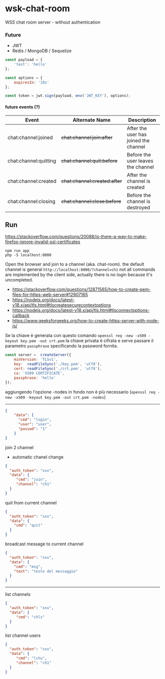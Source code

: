 # wsk-chat-room
WSS chat room server - without authentication



### Future

* JWT
* Redis / MongoDB / Sequelize

```js
const payload = {
    'test': 'hello'
};

const options = {
    expiresIn: '10s'
};

const token = jwt.sign(payload, env('JWT_KEY'), options);
```

#### future events (?)

| Event                    | Alternate Name                    | Description                              |
|--------------------------|-----------------------------------|------------------------------------------|
| chat:channel:joined      | ~~chat:channel:join:after~~        | After the user has joined the channel   |
| chat:channel:quitting    | ~~chat:channel:quit:before~~       | Before the user leaves the channel      |
| chat:channel:created     | ~~chat:channel:created:after~~     | After the channel is created            |
| chat:channel:closing     | ~~chat:channel:close:before~~      | Before the channel is destroyed         |



## Run

https://stackoverflow.com/questions/20088/is-there-a-way-to-make-firefox-ignore-invalid-ssl-certificates

```shell
npm run app
php -S localhost:8000
```

Open the browser and join to a channel (aka. chat-room).
the default channel is general `http://localhost:8000/?channel=ch1`
not all commands are implemented by the client side, actually there is no
login because it's uncompleted.

* https://stackoverflow.com/questions/12871565/how-to-create-pem-files-for-https-web-server#12907165
* https://nodejs.org/docs/latest-v18.x/api/tls.html#tlscreatesecurecontextoptions
* https://nodejs.org/docs/latest-v18.x/api/tls.html#tlsconnectoptions-callback
* https://www.geeksforgeeks.org/how-to-create-https-server-with-node-js/

Se la chiave è generata con questo comando `openssl req -new -x509 -keyout key.pem -out crt.pem`
la chiave privata è cifrata e serve passare il parametro `passphrase` specificando la password fornita.

```js
const server =  createServer({
    minVersion: 'TLSv1',
    key:  readFileSync('./key.pem', 'utf8'),
    cert: readFileSync('./crt.pem', 'utf8'),
    ca: 'X509 CERTIFICATE',
    passphrase: 'hello'
});
```
aggiungendo l'opzione -nodes in fondo non è più necessario 
(`openssl req -new -x509 -keyout key.pem -out crt.pem -nodes`)


---

```json
{
    "data": {
      "cmd": "login",
      "user": "user",
      "passwd": "1"
    }
}
```

join 2 channel
- automatic chanel change

```json
{
  "auth_token": "xxx",
  "data": {
     "cmd": "join",
     "channel": "ch1"
  }
}
```

quit from current channel
```json
{
  "auth_token": "xxx",
  "data": {
    "cmd": "quit"
  }
}
```

broadcast message to current channel
```json
{
  "auth_token": "xxx",
  "data": {
    "cmd": "msg",
    "text": "testo del messaggio"
  }
}
```

---
list channels

```json
{
  "auth_token": "xxx",
  "data": {
     "cmd": "chls"
  }
}
```

list channel users

```json
{
  "auth_token": "xxx",
  "data": {
     "cmd": "lchu",
     "channel": "ch1"
  }
}
```

